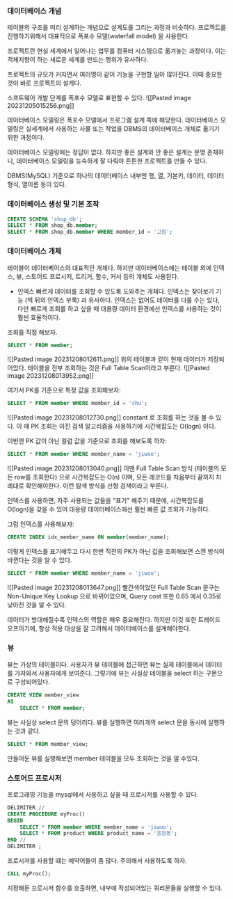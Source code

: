 ### 데이터베이스 개념

테이블의 구조를 미리 설계하는 개념으로 설계도를 그리는 과정과 비슷하다. 프로젝트를 진행하기위해서 대표적으로 폭포수 모델(waterfall model) 을 사용한다.

프로젝트란 현실 세계에서 일어나는 업무를 컴퓨터 시스템으로 옮겨놓는 과정이다. 이는 객체지향이 하는 새로운 세계를 만드는 행위가 유사하다.

프로젝트의 규모가 커지면서 여러명이 같이 기능을 구현할 일이 많아진다. 이때 중요한 것이 바로 프로젝트의 설계다.

소프트웨어 개발 단계를 폭포수 모델로 표현할 수 있다.
![[Pasted image 20231205015256.png]]

데이터베이스 모델링은 폭포수 모델에서 프로그램 설계 쪽에 해당한다. 데이터베이스 모델링은 실세계에서 사용하는 사물 또는 작업을 DBMS의 데이터베이스 개체로 옮기기 위한 과정이다.

데이터베이스 모델링에는 정답이 없다. 하지만 좋은 설계와 안 좋은 설계는 분명 존재하니, 데이터베이스 모델링을 능숙하게 잘 다뤄야 튼튼한 프로젝트를 만들 수 있다.

DBMS(MySQL) 기준으로 하나의 데이터베이스 내부엔 행, 열, 기본키, 데이터, 데이터 형식, 열이름 등이 있다.

### 데이터베이스 생성 및 기본 조작

```sql
CREATE SCHEMA 'shop_db';
SELECT * FROM shop_db.member;
SELECT * FROM shop_db.member WHERE member_id = '고원';
```

### 데이터베이스 개체

테이블이 데이터베이스의 대표적인 개체다. 하지만 데이터베이스에는 테이블 외에 인덱스, 뷰, 스토어드 프로시저, 트리거, 함수, 커서 등의 개체도 사용된다.

- 인덱스
  빠르게 데이터를 조회할 수 있도록 도와주는 개체다. 인덱스는 찾아보기 기능 (책 뒤의 인덱스 부록) 과 유사하다. 인덱스는 없어도 데이터를 다룰 수는 있다, 다만 빠르게 조회를 하고 싶을 때 대용량 데이터 환경에선 인덱스를 사용하는 것이 훨씬 효율적이다.

조회를 직접 해보자.

```sql
SELECT * FROM member;
```

![[Pasted image 20231208012611.png]]
위의 테이블과 같이 현재 데이터가 저장되어있다. 테이블을 전부 조회하는 것은 Full Table Scan이라고 부른다.
![[Pasted image 20231208013952.png]]

여기서 PK를 기준으로 특정 값을 조회해보자:

```sql
SELECT * FROM member WHERE member_id = 'chu';
```

![[Pasted image 20231208012730.png]]
constant 로 조회를 하는 것을 볼 수 있다. 이 때 PK 조회는 이진 검색 알고리즘을 사용하기에 시간복잡도는 O(logn) 이다.

이번엔 PK 값이 아닌 컬럼 값을 기준으로 조회를 해보도록 하자:

```sql
SELECT * FROM member WHERE member_name = 'jiwoo';
```

![[Pasted image 20231208013040.png]]
이땐 Full Table Scan 방식 (테이블의 모든 row를 조회한다) 으로 시간복잡도는 O(n) 이며, 모든 레코드를 처음부터 끝까지 차례대로 확인해야한다. 이런 탐색 방식을 선형 검색이라고 부른다.

인덱스를 사용하면, 자주 사용되는 값들을 "표기" 해주기 때문에, 시간복잡도를 O(logn)을 갖을 수 있어 대용량 데이터베이스에선 훨씬 빠른 값 조회가 가능하다.

그럼 인덱스를 사용해보자:

```sql
CREATE INDEX idx_member_name ON member(member_name);
```

이렇게 인덱스를 표기해두고 다시 한번 직전의 PK가 아닌 값을 조회해보면 스캔 방식이 바뀐다는 것을 알 수 있다.

```sql
SELECT * FROM member WHERE member_name = 'jiwoo';
```

![[Pasted image 20231208013647.png]]
빨간색이었던 Full Table Scan 문구는 Non-Unique Key Lookup 으로 바뀌어있으며, Query cost 또한 0.65 에서 0.35로 낮아진 것을 알 수 있다.

데이터가 방대해질수록 인덱스의 역할은 매우 중요해진다. 하지만 이것 또한 트레이드 오프이기에, 항상 적용 대상을 잘 고려해서 데이터베이스를 설계해야한다.

### 뷰

뷰는 가상의 테이블이다. 사용자가 뷰 테이블에 접근하면 뷰는 실제 테이블에서 데이터를 가져와서 사용자에게 보여준다. 그렇기에 뷰는 사실상 테이블을 select 하는 구문으로 구성되어있다.

```sql
CREATE VIEW member_view
AS
	SELECT * FROM member;

```

뷰는 사실상 select 문의 덩어리다. 뷰를 실행하면 여러개의 select 문을 동시에 실행하는 것과 같다.

```sql
SELECT * FROM member_view;
```

만들어둔 뷰를 실행해보면 member 테이블을 모두 조회하는 것을 알 수있다.

### 스토어드 프로시저

프로그래밍 기능을 mysql에서 사용하고 싶을 때 프로시저를 사용할 수 있다.

```sql
DELIMITER //
CREATE PROCEDURE myProc()
BEGIN
	SELECT * FROM member WHERE member_name = 'jiwoo';
	SELECT * FROM product WHERE product_name = '응원봉';
END //
DELIMITER ;
```

프로시저를 사용할 떄는 예약어들이 좀 많다. 주의해서 사용하도록 하자.

```sql
CALL myProc();
```

지정해둔 프로시저 함수를 호출하면, 내부에 작성되어있는 쿼리문들을 실행할 수 있다.
